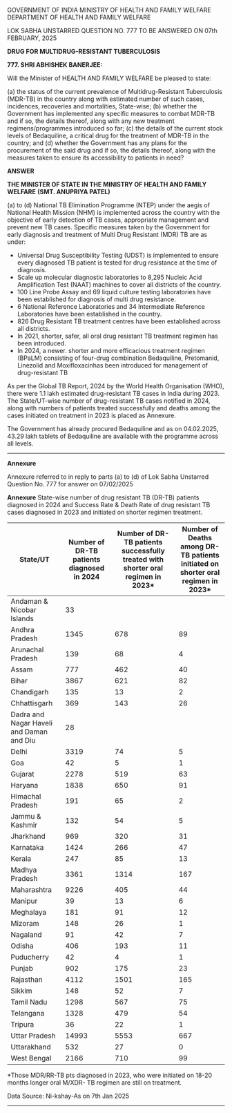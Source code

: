 GOVERNMENT OF INDIA
MINISTRY OF HEALTH AND FAMILY WELFARE
DEPARTMENT OF HEALTH AND FAMILY WELFARE

LOK SABHA
UNSTARRED QUESTION NO. 777
TO BE ANSWERED ON 07th FEBRUARY, 2025

**DRUG FOR MULTIDRUG-RESISTANT TUBERCULOSIS**

**777. SHRI ABHISHEK BANERJEE:**

Will the Minister of HEALTH AND FAMILY WELFARE be pleased to state:

(a) the status of the current prevalence of Multidrug-Resistant Tuberculosis (MDR-TB) in the
country along with estimated number of such cases, incidences, recoveries and mortalities,
State-wise;
(b) whether the Government has implemented any specific measures to combat MDR-TB
and if so, the details thereof, along with any new treatment regimens/programmes
introduced so far;
(c) the details of the current stock levels of Bedaquiline, a critical drug for the treatment of
MDR-TB in the country; and
(d) whether the Government has any plans for the procurement of the said drug and if so, the
details thereof, along with the measures taken to ensure its accessibility to patients in
need?

**ANSWER**

**THE MINISTER OF STATE IN THE MINISTRY OF HEALTH AND FAMILY**
**WELFARE**
**(SMT. ANUPRIYA PATEL)**

(a) to (d) National TB Elimination Programme (NTEP) under the aegis of National Health
Mission (NHM) is implemented across the country with the objective of early detection of
TB cases, appropriate management and prevent new TB cases. Specific measures taken by
the Government for early diagnosis and treatment of Multi Drug Resistant (MDR) TB are as
under:

- Universal Drug Susceptibility Testing (UDST) is implemented to ensure every
  diagnosed TB patient is tested for drug resistance at the time of diagnosis.
- Scale up molecular diagnostic laboratories to 8,295 Nucleic Acid Amplification Test
  (NAAT) machines to cover all districts of the country.
- 100 Line Probe Assay and 69 liquid culture testing laboratories have been
  established for diagnosis of multi drug resistance.
- 6 National Reference Laboratories and 34 Intermediate Reference Laboratories have
  been established in the country.
- 826 Drug Resistant TB treatment centres have been established across all districts.
- In 2021, shorter, safer, all oral drug resistant TB treatment regimen has been
  introduced.
- In 2024, a newer. shorter and more efficacious treatment regimen (BPaLM)
  consisting of four-drug combination Bedaquiline, Pretomanid, Linezolid and
  Moxifloxacinhas been introduced for management of drug-resistant TB

As per the Global TB Report, 2024 by the World Health Organisation (WHO), there were 1.1
lakh estimated drug-resistant TB cases in India during 2023. The State/UT-wise number of
drug-resistant TB cases notified in 2024, along with numbers of patients treated successfully
and deaths among the cases initiated on treatment in 2023 is placed as Annexure.

The Government has already procured Bedaquiline and as on 04.02.2025, 43.29 lakh tablets of
Bedaquiline are available with the programme across all levels.

---

**Annexure**

Annexure referred to in reply to parts (a) to (d) of Lok Sabha Unstarred Question No.
777 for answer on 07/02/2025

**Annexure**
State-wise number of drug resistant TB (DR-TB) patients diagnosed in 2024 and Success
Rate & Death Rate of drug resistant TB cases diagnosed in 2023 and initiated on shorter
regimen treatment.

| State/UT                                 | Number of DR-TB patients diagnosed in 2024 | Number of DR-TB patients successfully treated with shorter oral regimen in 2023\* | Number of Deaths among DR-TB patients initiated on shorter oral regimen in 2023\* |
| ---------------------------------------- | ------------------------------------------ | --------------------------------------------------------------------------------- | --------------------------------------------------------------------------------- |
| Andaman & Nicobar Islands                | 33                                         |                                                                                   |                                                                                   |
| Andhra Pradesh                           | 1345                                       | 678                                                                               | 89                                                                                |
| Arunachal Pradesh                        | 139                                        | 68                                                                                | 4                                                                                 |
| Assam                                    | 777                                        | 462                                                                               | 40                                                                                |
| Bihar                                    | 3867                                       | 621                                                                               | 82                                                                                |
| Chandigarh                               | 135                                        | 13                                                                                | 2                                                                                 |
| Chhattisgarh                             | 369                                        | 143                                                                               | 26                                                                                |
| Dadra and Nagar Haveli and Daman and Diu | 28                                         |                                                                                   |                                                                                   |
| Delhi                                    | 3319                                       | 74                                                                                | 5                                                                                 |
| Goa                                      | 42                                         | 5                                                                                 | 1                                                                                 |
| Gujarat                                  | 2278                                       | 519                                                                               | 63                                                                                |
| Haryana                                  | 1838                                       | 650                                                                               | 91                                                                                |
| Himachal Pradesh                         | 191                                        | 65                                                                                | 2                                                                                 |
| Jammu & Kashmir                          | 132                                        | 54                                                                                | 5                                                                                 |
| Jharkhand                                | 969                                        | 320                                                                               | 31                                                                                |
| Karnataka                                | 1424                                       | 266                                                                               | 47                                                                                |
| Kerala                                   | 247                                        | 85                                                                                | 13                                                                                |
| Madhya Pradesh                           | 3361                                       | 1314                                                                              | 167                                                                               |
| Maharashtra                              | 9226                                       | 405                                                                               | 44                                                                                |
| Manipur                                  | 39                                         | 13                                                                                | 6                                                                                 |
| Meghalaya                                | 181                                        | 91                                                                                | 12                                                                                |
| Mizoram                                  | 148                                        | 26                                                                                | 1                                                                                 |
| Nagaland                                 | 91                                         | 42                                                                                | 7                                                                                 |
| Odisha                                   | 406                                        | 193                                                                               | 11                                                                                |
| Puducherry                               | 42                                         | 4                                                                                 | 1                                                                                 |
| Punjab                                   | 902                                        | 175                                                                               | 23                                                                                |
| Rajasthan                                | 4112                                       | 1501                                                                              | 165                                                                               |
| Sikkim                                   | 148                                        | 52                                                                                | 7                                                                                 |
| Tamil Nadu                               | 1298                                       | 567                                                                               | 75                                                                                |
| Telangana                                | 1328                                       | 479                                                                               | 54                                                                                |
| Tripura                                  | 36                                         | 22                                                                                | 1                                                                                 |
| Uttar Pradesh                            | 14993                                      | 5553                                                                              | 667                                                                               |
| Uttarakhand                              | 532                                        | 27                                                                                | 0                                                                                 |
| West Bengal                              | 2166                                       | 710                                                                               | 99                                                                                |

\*Those MDR/RR-TB pts diagnosed in 2023, who were initiated on 18-20 months longer oral M/XDR-
TB regimen are still on treatment.

Data Source: Ni-kshay-As on 7th Jan 2025

---
